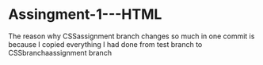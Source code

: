 # Assingment-1---HTML
The reason why CSSassignment branch changes so much in one commit is because I copied everything I had done from test branch to CSSbranchaassignment branch
